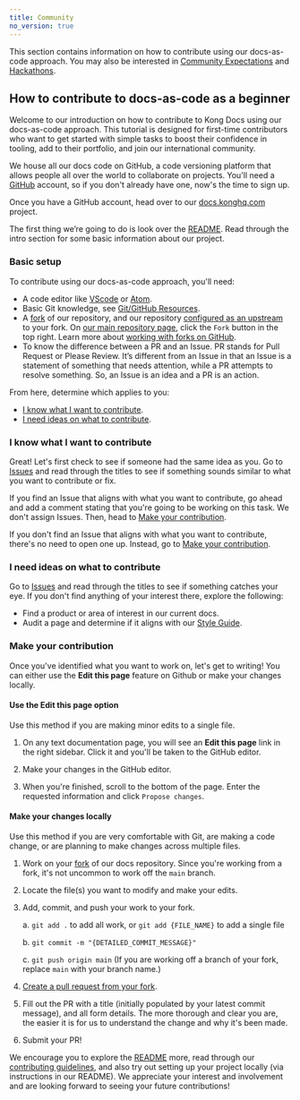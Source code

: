 ```yaml
---
title: Community
no_version: true
---
```


This section contains information on how to contribute using our docs-as-code approach. You may also be interested in [Community Expectations](/contributing/community-expectations/) and [Hackathons](/contributing/hackathons/).

## How to contribute to docs-as-code as a beginner

Welcome to our introduction on how to contribute to Kong Docs using our docs-as-code approach. This tutorial is designed for first-time contributors who want to get started with simple tasks to boost their confidence in tooling, add to their portfolio, and join our international community.

We house all our docs code on GitHub, a code versioning platform that allows people all over the world to collaborate on projects. You'll need a [GitHub](https://github.com/) account, so if you don't already have one, now's the time to sign up.

Once you have a GitHub account, head over to our [docs.konghq.com](https://github.com/Kong/docs.konghq.com) project.

The first thing we’re going to do is look over the [README](https://github.com/Kong/docs.konghq.com). Read through the intro section for some basic information about our project.

### Basic setup

To contribute using our docs-as-code approach, you'll need:

* A code editor like [VScode](https://code.visualstudio.com/) or [Atom](https://atom.io/).
* Basic Git knowledge, see [Git/GitHub Resources](/contributing/#gitgithub-resources).
* A [fork](https://docs.github.com/en/github/collaborating-with-pull-requests/working-with-forks/about-forks) of our repository, and our repository [configured as an upstream](https://docs.github.com/en/get-started/quickstart/fork-a-repo#configuring-git-to-sync-your-fork-with-the-original-repository) to your fork. On [our main repository page](https://github.com/Kong/docs.konghq.com), click the `Fork` button in the top right. Learn more about [working with forks on GitHub](https://docs.github.com/en/github/collaborating-with-pull-requests/working-with-forks).
* To know the difference between a PR and an Issue. PR stands for Pull Request or Please Review. It’s different from an Issue in that an Issue is a statement of something that needs attention, while a PR attempts to resolve something. So, an Issue is an idea and a PR is an action.

From here, determine which applies to you:

* [I know what I want to contribute](#i-know-what-i-want-to-contribute).
* [I need ideas on what to contribute](#i-need-ideas-on-what-to-contribute).

### I know what I want to contribute

Great! Let's first check to see if someone had the same idea as you. Go to [Issues](https://github.com/Kong/docs.konghq.com/issues) and read through the titles to see if something sounds similar to what you want to contribute or fix.

If you find an Issue that aligns with what you want to contribute, go ahead and add a comment stating that you're going to be working on this task. We don't assign Issues. Then, head to [Make your contribution](#make-your-contribution).

If you don't find an Issue that aligns with what you want to contribute, there's no need to open one up. Instead, go to [Make your contribution](#make-your-contribution). 

### I need ideas on what to contribute

Go to [Issues](https://github.com/Kong/docs.konghq.com/issues) and read through the titles to see if something catches your eye. If you don't find anything of your interest there, explore the following:

* Find a product or area of interest in our current docs.
* Audit a page and determine if it aligns with our [Style Guide](/contributing/style-guide/).

### Make your contribution

Once you've identified what you want to work on, let's get to writing! You can either use the **Edit this page** feature on Github or make your changes locally.

#### Use the Edit this page option

Use this method if you are making minor edits to a single file.

1. On any text documentation page, you will see an **Edit this page** link in the right sidebar. Click it and you'll be taken to the GitHub editor.

2. Make your changes in the GitHub editor.

3. When you're finished, scroll to the bottom of the page. Enter the requested information and click `Propose changes`.

#### Make your changes locally

Use this method if you are very comfortable with Git, are making a code change, or are planning to make changes across multiple files.

1. Work on your [fork](https://docs.github.com/en/github/collaborating-with-pull-requests/working-with-forks) of our docs repository. Since you're working from a fork, it's not uncommon to work off the `main` branch.

2. Locate the file(s) you want to modify and make your edits.

3. Add, commit, and push your work to your fork.

    a. `git add .` to add all work, or `git add {FILE_NAME}` to add a single file

    b. `git commit -m "{DETAILED_COMMIT_MESSAGE}"`

    c. `git push origin main` (If you are working off a branch of your fork, replace `main` with your branch name.)

4. [Create a pull request from your fork](https://docs.github.com/en/github/collaborating-with-pull-requests/proposing-changes-to-your-work-with-pull-requests/creating-a-pull-request-from-a-fork).

5. Fill out the PR with a title (initially populated by your latest commit message), and all form details. The more thorough and clear you are, the easier it is for us to understand the change and why it's been made.

6. Submit your PR!

We encourage you to explore the [README](https://github.com/Kong/docs.konghq.com/blob/main/README.md) more, read through our [contributing guidelines](/contributing/), and also try out setting up your project locally (via instructions in our README). We appreciate your interest and involvement and are looking forward to seeing your future contributions!
